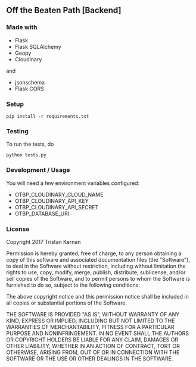 ## Off the Beaten Path [Backend]

### Made with

- Flask
- Flask SQLAlchemy
- Geopy
- Cloudinary

and

- jsonschema
- Flask CORS

### Setup

```
pip install -r requirements.txt
```

### Testing

To run the tests, do

```
python tests.py
```

### Development / Usage

You will need a few environment variables configured:

- OTBP_CLOUDINARY_CLOUD_NAME
- OTBP_CLOUDINARY_API_KEY
- OTBP_CLOUDINARY_API_SECRET
- OTBP_DATABASE_URI

### License

Copyright 2017 Tristan Kernan

Permission is hereby granted, free of charge, to any person obtaining a copy of this software and associated documentation files (the "Software"), to deal in the Software without restriction, including without limitation the rights to use, copy, modify, merge, publish, distribute, sublicense, and/or sell copies of the Software, and to permit persons to whom the Software is furnished to do so, subject to the following conditions:

The above copyright notice and this permission notice shall be included in all copies or substantial portions of the Software.

THE SOFTWARE IS PROVIDED "AS IS", WITHOUT WARRANTY OF ANY KIND, EXPRESS OR IMPLIED, INCLUDING BUT NOT LIMITED TO THE WARRANTIES OF MERCHANTABILITY, FITNESS FOR A PARTICULAR PURPOSE AND NONINFRINGEMENT. IN NO EVENT SHALL THE AUTHORS OR COPYRIGHT HOLDERS BE LIABLE FOR ANY CLAIM, DAMAGES OR OTHER LIABILITY, WHETHER IN AN ACTION OF CONTRACT, TORT OR OTHERWISE, ARISING FROM, OUT OF OR IN CONNECTION WITH THE SOFTWARE OR THE USE OR OTHER DEALINGS IN THE SOFTWARE.